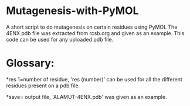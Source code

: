 # Mutagenesis-with-PyMOL
A short script to do mutagenesis on certain residues using PyMOL
The 4ENX pdb file was extracted from rcsb.org and given as an example. This code can be used for any uploaded pdb file.
# Glossary:
*res 1=number of residue, 'res (number)' can be used for all the different residues present on a pdb file. 

*save= output file, 'ALAMUT-4ENX.pdb' was given as an example. 
